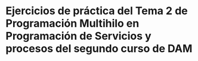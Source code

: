 # Ejercicios de práctica del Tema 2 de Programación Multihilo en Programación de Servicios y procesos del segundo curso de DAM